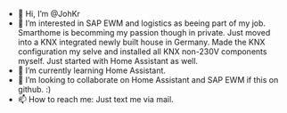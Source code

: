 - 👋 Hi, I’m @JohKr
- 👀 I’m interested in SAP EWM and logistics as beeing part of my job. Smarthome is becomming my passion though in private. Just moved into a KNX integrated newly built house in Germany. Made the KNX configuration my selve and installed all KNX non-230V components myself. Just started with Home Assistant as well. 
- 🌱 I’m currently learning Home Assistant.
- 💞️ I’m looking to collaborate on Home Assistant and SAP EWM if this on github. :)
- 📫 How to reach me: Just text me via mail.

<!---
JohKr/JohKr is a ✨ special ✨ repository because its `README.md` (this file) appears on your GitHub profile.
You can click the Preview link to take a look at your changes.
--->
